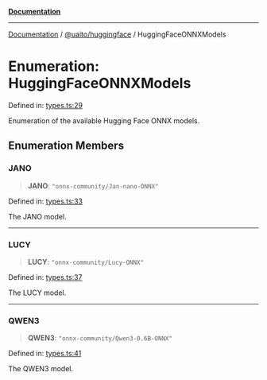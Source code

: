 [**Documentation**](../../../README.md)

***

[Documentation](../../../README.md) / [@uaito/huggingface](../README.md) / HuggingFaceONNXModels

# Enumeration: HuggingFaceONNXModels

Defined in: [types.ts:29](https://github.com/elribonazo/uaito/blob/c5e0764fa2080732da4f0526013c776c67e45bf1/packages/huggingFace/src/types.ts#L29)

Enumeration of the available Hugging Face ONNX models.

## Enumeration Members

### JANO

> **JANO**: `"onnx-community/Jan-nano-ONNX"`

Defined in: [types.ts:33](https://github.com/elribonazo/uaito/blob/c5e0764fa2080732da4f0526013c776c67e45bf1/packages/huggingFace/src/types.ts#L33)

The JANO model.

***

### LUCY

> **LUCY**: `"onnx-community/Lucy-ONNX"`

Defined in: [types.ts:37](https://github.com/elribonazo/uaito/blob/c5e0764fa2080732da4f0526013c776c67e45bf1/packages/huggingFace/src/types.ts#L37)

The LUCY model.

***

### QWEN3

> **QWEN3**: `"onnx-community/Qwen3-0.6B-ONNX"`

Defined in: [types.ts:41](https://github.com/elribonazo/uaito/blob/c5e0764fa2080732da4f0526013c776c67e45bf1/packages/huggingFace/src/types.ts#L41)

The QWEN3 model.
